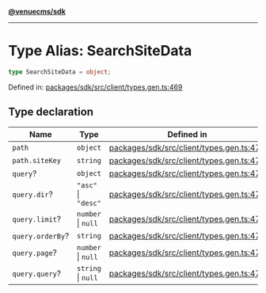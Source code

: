 [**@venuecms/sdk**](../Index.md)

***

# Type Alias: SearchSiteData

```ts
type SearchSiteData = object;
```

Defined in: [packages/sdk/src/client/types.gen.ts:469](https://github.com/venuecms/sdk/blob/0048e875fedcd11f329f993e4088b84401af4036/packages/sdk/src/client/types.gen.ts#L469)

## Type declaration

| Name | Type | Defined in |
| ------ | ------ | ------ |
| <a id="path"></a> `path` | `object` | [packages/sdk/src/client/types.gen.ts:470](https://github.com/venuecms/sdk/blob/0048e875fedcd11f329f993e4088b84401af4036/packages/sdk/src/client/types.gen.ts#L470) |
| `path.siteKey` | `string` | [packages/sdk/src/client/types.gen.ts:471](https://github.com/venuecms/sdk/blob/0048e875fedcd11f329f993e4088b84401af4036/packages/sdk/src/client/types.gen.ts#L471) |
| <a id="query"></a> `query`? | `object` | [packages/sdk/src/client/types.gen.ts:473](https://github.com/venuecms/sdk/blob/0048e875fedcd11f329f993e4088b84401af4036/packages/sdk/src/client/types.gen.ts#L473) |
| `query.dir`? | `"asc"` \| `"desc"` | [packages/sdk/src/client/types.gen.ts:474](https://github.com/venuecms/sdk/blob/0048e875fedcd11f329f993e4088b84401af4036/packages/sdk/src/client/types.gen.ts#L474) |
| `query.limit`? | `number` \| `null` | [packages/sdk/src/client/types.gen.ts:475](https://github.com/venuecms/sdk/blob/0048e875fedcd11f329f993e4088b84401af4036/packages/sdk/src/client/types.gen.ts#L475) |
| `query.orderBy`? | `string` | [packages/sdk/src/client/types.gen.ts:476](https://github.com/venuecms/sdk/blob/0048e875fedcd11f329f993e4088b84401af4036/packages/sdk/src/client/types.gen.ts#L476) |
| `query.page`? | `number` \| `null` | [packages/sdk/src/client/types.gen.ts:477](https://github.com/venuecms/sdk/blob/0048e875fedcd11f329f993e4088b84401af4036/packages/sdk/src/client/types.gen.ts#L477) |
| `query.query`? | `string` \| `null` | [packages/sdk/src/client/types.gen.ts:478](https://github.com/venuecms/sdk/blob/0048e875fedcd11f329f993e4088b84401af4036/packages/sdk/src/client/types.gen.ts#L478) |
